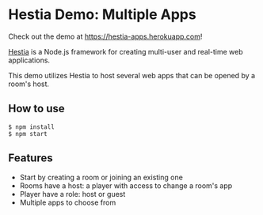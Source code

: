 # Hestia Demo: Multiple Apps

Check out the demo at https://hestia-apps.herokuapp.com!

[Hestia](https://github.com/LenKagamine/Hestia) is a Node.js framework for creating multi-user and real-time web applications.

This demo utilizes Hestia to host several web apps that can be opened by a room's host.

## How to use

```
$ npm install
$ npm start
```

## Features

- Start by creating a room or joining an existing one
- Rooms have a host: a player with access to change a room's app
- Player have a role: host or guest
- Multiple apps to choose from
